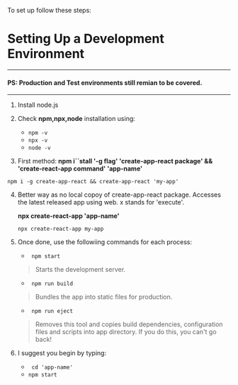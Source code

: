 To set up follow these steps:
# Setting Up a Development Environment
---
#### PS: Production and Test environments still remian to be covered.
---

1) Install node.js

2) Check **npm,npx,node** installation using:

   - ```npm -v```
   - ```npx -v```
   - ```node -v```

3) First method: **npm i``stall '-g flag' 'create-app-react package' && 'create-react-app command' 'app-name'**

```npm i -g create-app-react && create-app-react 'my-app'```

4) Better way as no local copoy of create-app-react package. Accesses the latest released app using web. x stands for 'execute'.

   **npx create-react-app 'app-name'**

   ```npx create-react-app my-app```

5) Once done, use the followiing commands for each process:
   - ``` npm start```
   > Starts the development server.

   - ``` npm run build```
   > Bundles the app into static files for production.

   - ``` npm run eject```
   > Removes this tool and copies build dependencies, configuration files and scripts into app directory. If you do this, you can't go back!

6) I suggest you begin by typing:

   - ``` cd 'app-name'```
   - ``` npm start ```



